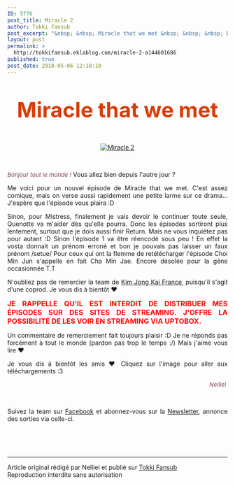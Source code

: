```yaml
---
ID: 5776
post_title: Miracle 2
author: Tokki Fansub
post_excerpt: "&nbsp; &nbsp; Miracle that we met &nbsp; &nbsp; &nbsp; Bonjour tout le monde ! &nbsp;Vous allez bien depuis l'autre jour ?&nbsp; Me voici pour un nouvel &eacute;pisode de Miracle that we met. C'est assez comique, mais on verse aussi rapidement une petite larme sur ce drama... J'esp&egrave;re que l'&eacute;pisode vous plaira :D&nbsp; Sinon, pour..."
layout: post
permalink: >
  http://tokkifansub.eklablog.com/miracle-2-a144601686
published: true
post_date: 2018-05-06 12:18:10
---
```

<div class="titre" style="text-align: center;">&nbsp;</div>
<div class="titre" style="text-align: center;">&nbsp;</div>
<div class="titre1" style="text-align: center;"><span style="font-size: 36pt; color: #d83c06;"><strong>Miracle that we met</strong></span></div>
<div class="titre" style="text-align: center;">&nbsp;</div>
<div class="titre" style="text-align: center;">&nbsp;</div>
<p style="text-align: center;"><a title="Miracle that we met" href="http://tokkifansub.eklablog.com/miracle-that-we-met-a139831638"><img src="https://united-subs.dearclouds.com/wp-content/uploads/2018/05/4236ef03fd4e5b8a79f2b2f3f3605780.jpg" alt="Miracle 2"/></a></p>
<p style="text-align: center;">&nbsp;</p>
<div class="cadre_post">
<p style="text-align: justify;"><span style="color: #80425d; font-size: 10pt;"><em>Bonjour tout le monde !</em></span>&nbsp;Vous allez bien depuis l'autre jour ?&nbsp;</p>
<p style="text-align: justify;">Me voici pour un nouvel &eacute;pisode de Miracle that we met. C'est assez comique, mais on verse aussi rapidement une petite larme sur ce drama... J'esp&egrave;re que l'&eacute;pisode vous plaira :D&nbsp;</p>
<p style="text-align: justify;">Sinon, pour Mistress, finalement je vais devoir le continuer toute seule, Quenotte va m'aider d&egrave;s qu'elle pourra. Donc les &eacute;pisodes sortiront plus lentement, surtout que je dois aussi finir Return. Mais ne vous inqui&eacute;tez pas pour autant :D Sinon l'&eacute;pisode 1&nbsp;va &ecirc;tre r&eacute;encod&eacute;&nbsp;sous peu ! En effet la vosta&nbsp;donnait un pr&eacute;nom erron&eacute;&nbsp;et bon je pouvais pas laisser un faux pr&eacute;nom /setue/ Pour ceux qui ont la flemme de ret&eacute;l&eacute;charger l'&eacute;pisode Choi Min Jun s'appelle en fait Cha Min Jae. Encore d&eacute;sol&eacute;e pour la g&ecirc;ne occasionn&eacute;e T.T&nbsp;</p>
<p style="text-align: justify;">N'oubliez pas de remercier la team&nbsp;de <a href="https://www.facebook.com/KimJongKaiFrance/">Kim Jong Kai France</a>,&nbsp;puisqu'il s'agit d'une coprod. Je vous dis &agrave; bient&ocirc;t &hearts;&nbsp;</p>
<p style="text-align: justify;"><strong><span style="color: #ff0000; font-size: 12pt;">JE RAPPELLE QU'IL EST INTERDIT DE DISTRIBUER MES &Eacute;PISODES SUR DES SITES DE STREAMING. J'OFFRE LA POSSIBILIT&Eacute; DE LES VOIR EN STREAMING VIA UPTOBOX.</span></strong></p>
<p style="text-align: justify;">Un commentaire de remerciement fait toujours plaisir :D Je ne r&eacute;ponds pas forc&eacute;ment &agrave; tout le monde (pardon pas trop le temps :/) Mais j'aime vous lire &hearts;</p>
<p style="text-align: justify;">Je vous dis &agrave; bient&ocirc;t les amis &hearts; Cliquez sur l'image pour aller aux t&eacute;l&eacute;chargements :3</p>
<p style="text-align: right;"><span style="color: #80425d; font-size: 10pt;"><em>Nelliel&nbsp;</em></span></p>
<div class="titre2">
<p style="text-align: justify;">&nbsp;</p>
<p style="text-align: justify;">Suivez la team&nbsp;sur&nbsp;<a href="https://www.facebook.com/tokkifansub">Facebook</a>&nbsp;et abonnez-vous sur la <a href="http://tokkifansub.eklablog.com/newsletter">Newsletter</a>, annonce des sorties&nbsp;via&nbsp;celle-ci.</p>
</div>
</div><br /><br /><br /><hr />Article original rédigé par Nelliel et publié sur <a href="http://tokkifansub.eklablog.com/">Tokki Fansub</a> <br /> Reproduction interdite sans autorisation